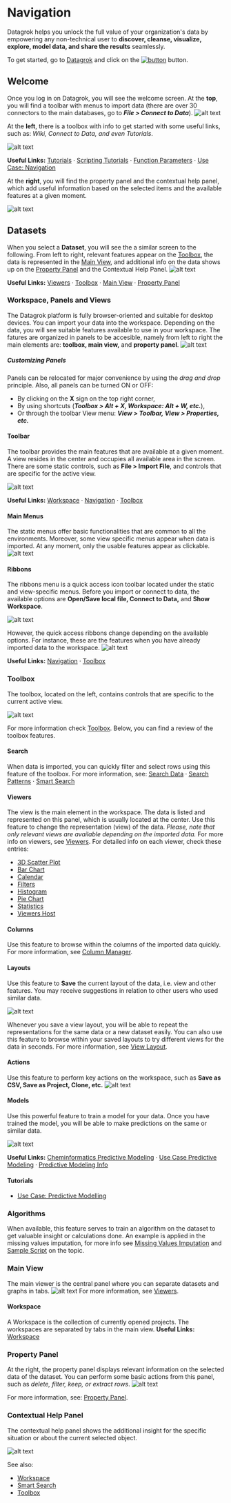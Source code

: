 # Navigation
 Datagrok helps you unlock the full value of your organization's data by empowering any non-technical user to **discover, cleanse, visualize, explore, model data, and share the results** seamlessly. 

 To get started, go to [Datagrok](https://datagrok.ai/) and click on the [![button](../uploads/pictures/button33.JPG "Launch")](https://public.datagrok.ai/?) button.
## Welcome
<!-- Note: this section should be on https://datagrok.ai/help/views/welcome-view -->

Once you log in on Datagrok, you will see the welcome screen. At the **top**, you will find a toolbar with menus to import data (there are over 30 connectors to the main databases, go to _**File > Connect to Data**_). 
![alt text](../uploads/gifs/welcome.gif "Datagrok Welcome Page Menus")

At the **left**, there is a toolbox with info to get started with some useful links, such as: _Wiki, Connect to Data, and even Tutorials_.

![alt text](../uploads/pictures/welcome_start.JPG "Datagrok Welcome Page")

**Useful Links:** [Tutorials](../tutorials/tutorials.md) · [Scripting Tutorials](../tutorials/scripting.md) · [Function Parameters](../tutorials/func-params-enhancement.md) · [Use Case: Navigation](../tutorials/platform-navigation.md)

At the **right**, you will find the property panel and the contextual help panel, which add useful information based on the selected items and the available features at a given moment.

![alt text](../uploads/pictures/welcome_property_panel.JPG "Property Panel and Contextual Help Panel")

<!-- Note: add background to image so that it looks centered. -->
## Datasets

<!-- Note: so far, there is only (linkable) information on public datasets: https://datagrok.ai/help/features/public-datasets
Need to expand https://datagrok.ai/help/features/toolbox
Also, need info for Contextual Help
-->

When you select a **Dataset**, you will see the a similar screen to the following. From left to right, relevant features appear on the [Toolbox](../features/toolbox.md), the data is represented in the [Main View](../entities/view-layout.md), and additional info on the data shows up on the [Property Panel](../features/property-panel.md) and the Contextual Help Panel.
![alt text](../uploads/pictures/dataset.JPG "Datagrok Welcome Page")

**Useful Links:** [Viewers](../viewers/viewers.md) · [Toolbox](../features/toolbox.md) · [Main View](../entities/view-layout.md) · [Property Panel](../features/property-panel.md)

### Workspace, Panels and Views

The Datagrok platform is fully browser-oriented and suitable for desktop devices. You can import your data into the workspace. Depending on the data, you will see suitable features available to use in your workspace. The fatures are organized in panels to be accesible, namely from left to right the main elements are: **toolbox, main view,** and **property panel**.
![alt text](../uploads/pictures/sections2.png "Sections")

<!-- **_Note: Consider another layout for labels in the picture._** -->

##### Customizing Panels
Panels can be relocated for major convenience by using the _drag and drop_ principle. Also, all panels can be turned ON or OFF: 
* By clicking on the **X** sign on the top right corner, 
* By using shortcuts (**_Toolbox > Alt + X, Workspace: Alt + W, etc._**), 
* Or through the toolbar View menu: **_View > Toolbar, View > Properties, etc._**

#### Toolbar
The toolbar provides the main features that are available at a given moment. A view resides in the center and occupies all available area in the screen. There are some static controls, such as **File > Import File**, and controls that are specific for the active view.

![alt text](../uploads/pictures/toolbar.JPG "Toolbar")

**Useful Links:** [Workspace](../features/workspace.md) · [Navigation](../features/navigation.md) · [Toolbox](../features/toolbox.md)
#### Main Menus
The static menus offer basic functionalities that are common to all the environments. Moreover, some view specific menus appear when data is imported. At any moment, only the usable features appear as clickable.
![alt text](../uploads/pictures/main_toolbar.JPG "Main Menus")
#### Ribbons
The ribbons menu is a quick access icon toolbar located under the static and view-specific menus. Before you import or connect to data, the available options are **Open/Save local file, Connect to Data,** and **Show Workspace**.

![alt text](../uploads/gifs/ribbons.gif "Ribbons Menu")

However, the quick access ribbons change depending on the available options. For instance, these are the features when you have already imported data to the workspace.
![alt text](../uploads/pictures/icon_menu.JPG "Ribbon Toolbar")

**Useful Links:** [Navigation](../features/navigation.md) · [Toolbox](../features/toolbox.md)

### Toolbox
The toolbox, located on the left, contains controls that are specific to the current active view.

![alt text](../uploads/pictures/toolbox.png "Toolbox")

For more information check [Toolbox](../features/toolbox.md). Below, you can find a review of the toolbox features.
#### Search
When data is imported, you can quickly filter and select rows using this feature of the toolbox. 
For more information, see: [Search Data](../features/data-search.md) · [Search Patterns](../features/data-search-patterns.md) · [Smart Search](../features/data-search-patterns.md)
#### Viewers 
The view is the main element in the workspace. The data is listed and represented on this panel, which is usually located at the center. Use this feature to change the representation (view) of the data. _Please, note that only relevant views are available depending on the imported data._
For more info on viewers, see [Viewers](../viewers/viewers.md). For detailed info on each viewer, check these entries:
*   [3D Scatter Plot](../viewers/3d-scatter-plot.md)
*   [Bar Chart](../viewers/bar-chart.md)
*   [Calendar](../viewers/calendar.md)
*   [Filters](../viewers/filters.md)
*   [Histogram](../viewers/histogram.md)
*   [Pie Chart](../viewers/pie-chart.md)
*   [Statistics](../viewers/statistics.md)
*   [Viewers Host](../viewers/viewer-host.md)

<!-- Note: need to add more info in the viewer posts. -->

#### Columns
Use this feature to browse within the columns of the imported data quickly. For more information, see [Column Manager](../features/column-manager.md).
#### Layouts 
Use this feature to **Save** the current layout of the data, i.e. view and other features. You may receive suggestions in relation to other users who used similar data. 

![alt text](../uploads/pictures/layouts.JPG "Layouts")

<!-- Note: Consider changing picture -->

Whenever you save a view layout, you will be able to repeat the representations for the same data or a new dataset easily. You can also use this feature to browse within your saved layouts to try different views for the data in seconds. For more information, see [View Layout](../entities/view-layout.md).
#### Actions
Use this feature to perform key actions on the workspace, such as **Save as CSV, Save as Project, Clone, etc.** 
![alt text](../uploads/pictures/actions.JPG "Layouts")
#### Models 
Use this powerful feature to train a model for your data. Once you have trained the model, you will be able to make predictions on the same or similar data. 

![alt text](../uploads/pictures/models.JPG "Models")

**Useful Links:** [Cheminformatics Predictive Modeling](../domains/chem/chem-predictive-modeling.md) · [Use Case Predictive Modeling](../tutorials/predictive-modeling.md) · [Predictive Modeling Info](../plugins/predictive-modeling-info.md)
#### Tutorials
* [Use Case: Predictive Modelling](../tutorials/predictive-modeling.md)
### Algorithms
When available, this feature serves to train an algorithm on the dataset to get valuable insight or calculations done. An example is applied in the missing values imputation, for more info see [Missing Values Imputation](../dialogs/missing-values-imputation.md) and [Sample Script](https://public.datagrok.ai/js/samples/domains/data-science/missing-values-imputation) on the topic.

### Main View
The main viewer is the central panel where you can separate datasets and graphs in tabs.
![alt text](../uploads/pictures/main_view.JPG "Main View")
For more information, see [Viewers](../viewers/viewers.md).
#### Workspace
A Workspace is the collection of currently opened projects. The workspaces are separated by tabs in the main view. **Useful Links:** [Workspace](../features/workspace.md)
### Property Panel
At the right, the property panel displays relevant information on the selected data of the dataset. You can perform some basic actions from this panel, such as _delete, filter, keep, or extract rows_.
![alt text](../uploads/pictures/property_panel.JPG "Property Panel")

For more information, see: [Property Panel](../features/property-panel.md).
### Contextual Help Panel
The contextual help panel shows the additional insight for the specific situation or about the current selected object. 

![alt text](../uploads/pictures/contextual_help_panel.JPG "Contextual Help Panel")

See also:
 * [Workspace](../features/workspace.md) 
 * [Smart Search](../features/smart-search.md) 
 * [Toolbox](../features/toolbox.md) 

<!-- ##### Notes -->
<!-- * Emphasis on data analysis view > table view -->
<!-- * Website view for data analysis  -->
<!-- * One page about how you navigate on the system, dock &  undock -->
<!-- * Selecting data in multiple views > navigate back and forth, etc. -->